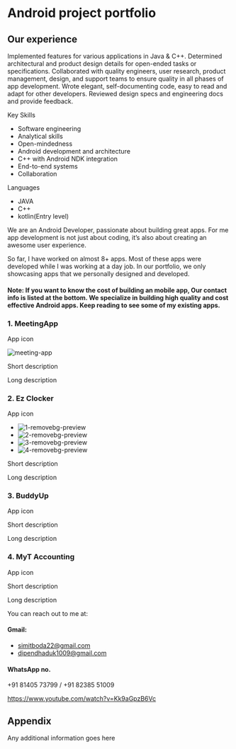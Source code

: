 
# Android project portfolio


## Our experience


Implemented features for various applications in Java & C++.
Determined architectural and product design details for open-ended tasks or specifications.
Collaborated with quality engineers, user research, product management, design, and support teams to ensure quality in all phases of app development.
Wrote elegant, self-documenting code, easy to read and adapt for other developers.
Reviewed design specs and engineering docs and provide feedback.


Key Skills

- Software engineering
- Analytical skills
- Open-mindedness
- Android development and architecture
- C++ with Android NDK integration
- End-to-end systems
- Collaboration

Languages

- JAVA
- C++
- kotlin(Entry level)

We are an Android Developer, passionate about building great apps. For me app development is not just about coding, it’s also about creating an awesome user experience.

So far, I have worked on almost 8+ apps. Most of these apps were developed while I was working at a day job.
In our portfolio, we only showcasing apps that we personally designed and developed.


#### Note: If you want to know the cost of building an mobile app, Our contact info is listed at the bottom. We specialize in building high quality and cost effective Android apps. Keep reading to see some of my existing apps.



### 1. MeetingApp

App icon

![meeting-app](https://user-images.githubusercontent.com/108887237/178545031-29bcaf5f-6090-46cb-81ac-4e011d3922d0.jpg)

Short description

Long description


### 2. Ez Clocker
App icon
- ![1-removebg-preview](https://user-images.githubusercontent.com/108887237/178545249-32c709b6-506c-445b-b0e8-2095b50a3f24.png)
- ![2-removebg-preview](https://user-images.githubusercontent.com/108887237/178545258-6e2bbd2c-102e-45b0-99f7-bc7bc166f8f9.png)
- ![3-removebg-preview](https://user-images.githubusercontent.com/108887237/178545264-615b7251-8f91-48b4-a663-73e3c50324d5.png)
- ![4-removebg-preview](https://user-images.githubusercontent.com/108887237/178545267-bef6f30d-523f-46e5-a8c7-b379e2b454f7.png)

Short description

Long description

### 3. BuddyUp
App icon

Short description

Long description

### 4. MyT Accounting
App icon

Short description

Long description





You can reach out to me at:

#### Gmail:
- simitboda22@gmail.com
- dipendhaduk1009@gmail.com

#### WhatsApp no.
+91 81405 73799 /
+91 82385 51009


https://www.youtube.com/watch?v=Kk9aGpzB6Vc
## Appendix

Any additional information goes here

